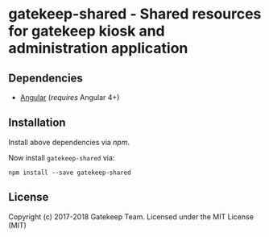 # gatekeep-shared - Shared resources for gatekeep kiosk and administration application

## Dependencies
* [Angular](https://angular.io) (*requires* Angular 4+)

## Installation
Install above dependencies via *npm*. 

Now install `gatekeep-shared` via:
```shell
npm install --save gatekeep-shared
```

## License

Copyright (c) 2017-2018 Gatekeep Team. Licensed under the MIT License (MIT)

